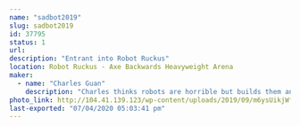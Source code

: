 ```yaml
---
name: "sadbot2019"
slug: sadbot2019
id: 37795
status: 1
url: 
description: "Entrant into Robot Ruckus"
location: Robot Ruckus - Axe Backwards Heavyweight Arena
maker:
  - name: "Charles Guan"
    description: "Charles thinks robots are horrible but builds them anyways. MIT Mechanical Engineering, design instructor, BattleBots contestant, fine 80s van connoisseur, and co-founder of a drone company."
photo_link: http://104.41.139.123/wp-content/uploads/2019/09/m6ysUikjWfNM3xcqgZsF6XpX9LRs6HUI_edited.png
last-exported: "07/04/2020 05:03:41 pm"
---
```

